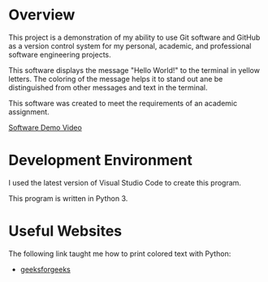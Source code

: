 # Overview

This project is a demonstration of my ability to use Git software and GitHub as a version control system for my personal, academic, and professional software engineering projects.

This software displays the message "Hello World!" to the terminal in yellow letters. The coloring of the message helps it to stand out ane be distinguished from other messages and text in the terminal.

This software was created to meet the requirements of an academic assignment.

[Software Demo Video](https://www.youtube.com/watch?v=ZY8mD4Qi3_A)

# Development Environment

I used the latest version of Visual Studio Code to create this program.

This program is written in Python 3.

# Useful Websites

The following link taught me how to print colored text with Python:
* [geeksforgeeks](https://www.geeksforgeeks.org/print-colors-python-terminal/)
